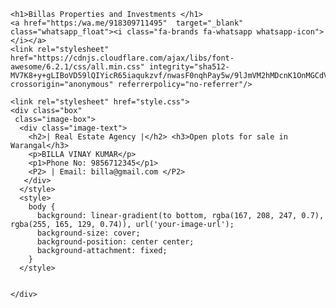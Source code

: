 <html>
  <head>
    <body>
    
    <h1>Billas Properties and Investments </h1>
    <a href="https:/wa.me/918309711495"  target="_blank" class="whatsapp_float"><i class="fa-brands fa-whatsapp whatsapp-icon"></i></a>
    <link rel="stylesheet" href="https://cdnjs.cloudflare.com/ajax/libs/font-awesome/6.2.1/css/all.min.css" integrity="sha512-MV7K8+y+gLIBoVD59lQIYicR65iaqukzvf/nwasF0nqhPay5w/9lJmVM2hMDcnK1OnMGCdVK+iQrJ7lzPJQd1w==" crossorigin="anonymous" referrerpolicy="no-referrer"/>

    <link rel="stylesheet" href="style.css">
    <div class="box"
     class="image-box">
      <div class="image-text">
        <h2>| Real Estate Agency |</h2> <h3>Open plots for sale in Warangal</h3>
        <p>BILLA VINAY KUMAR</p>
        <p1>Phone No: 9856712345</p1>
        <P2> | Email: billa@gmail.com </P2>
       </div>
      </style>
      <style>
        body {
          background: linear-gradient(to bottom, rgba(167, 208, 247, 0.7), rgba(255, 165, 129, 0.74)), url('your-image-url');
          background-size: cover;
          background-position: center center;
          background-attachment: fixed;
        }
      </style>
      
      
    </div>
  </body>
</html>
